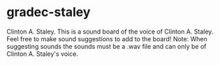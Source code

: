 # gradec-staley
Clinton A. Staley. 
This is a sound board of the voice of Clinton A. Staley. Feel free to make sound suggestions to add to the board!
Note: When suggesting sounds the sounds must be a .wav file and can only be of Clinton A. Staley's voice.
